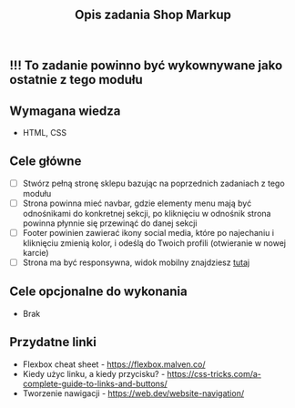 <h2 align="center">Opis zadania Shop Markup</h2>

<br>

## !!! To zadanie powinno być wykownywane jako ostatnie z tego modułu

## Wymagana wiedza

- HTML, CSS

## Cele główne

- [ ] Stwórz pełną stronę sklepu bazując na poprzednich zadaniach z tego modułu
- [ ] Strona powinna mieć navbar, gdzie elementy menu mają być odnośnikami do konkretnej sekcji, po kliknięciu w odnośnik strona powinna płynnie się przewinąć do danej sekcji
- [ ] Footer powinien zawierać ikony social media, które po najechaniu i kliknięciu zmienią kolor, i odeślą do Twoich profili (otwieranie w nowej karcie)
- [ ] Strona ma być responsywna, widok mobilny znajdziesz [tutaj](https://www.figma.com/file/aue8jexPLJka4kl7fhuplU/Kindergarden-0.1?node-id=0%3A1)

## Cele opcjonalne do wykonania

- Brak

## Przydatne linki

- Flexbox cheat sheet - <https://flexbox.malven.co/>
- Kiedy użyc linku, a kiedy przycisku? - <https://css-tricks.com/a-complete-guide-to-links-and-buttons/>
- Tworzenie nawigacji - <https://web.dev/website-navigation/>
